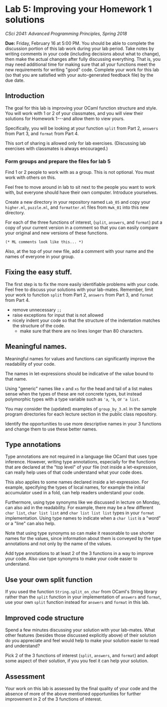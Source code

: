 # Lab 5: Improving your Homework 1 solutions

*CSci 2041: Advanced Programming Principles, Spring 2018*

**Due:** Friday, February 16 at 5:00 PM. You should be able to complete the
discussion portion of this lab work during your lab period. Take notes by
writing comments in your code (including decisions about what to change), then
make the actual changes after fully discussing everything. That is, you may need
additional time for making sure that all your functions meet the new
requirements for writing "good" code. Complete your work for this lab (so that
you are satisfied with your auto-generated feedback file) by the due date.

## Introduction

The goal for this lab is improving your OCaml function structure and style. You
will work with 1 or 2 of your classmates, and you will view their solutions for
Homework 1---and allow them to view yours.

Specifically, you will be looking at your function ``split`` from Part
2, ``answers`` from Part 3, and ``format`` from Part 4.

This sort of sharing is allowed only for lab exercises. (Discussing lab
exercises with classmates is always encouraged.)


### Form groups and prepare the files for lab 5

Find 1 or 2 people to work with as a group.  This is not optional.
You must work with others on this. 

Feel free to move around in lab to sit next to the people you want to
work with, but everyone should have their own computer. Introduce
yourselves.

Create a new directory in your repository named ``Lab_05`` and copy
your ``higher.ml``, ``puzzle.ml``, and ``formatter.ml`` files from
``Hwk_01`` into this new directory.

For each of the three functions of interest, (``split``, ``answers``,
 and ``format``) put a copy of your current version in a comment so
 that you can easily compare your original and new versions of these
 functions.

``(* ML comments look like this... *)``

Also, at the top of your new file, add a comment with your name and
the names of everyone in your group.


## Fixing the easy stuff.

The first step is to fix the more easily identifiable problems with
your code.  Feel free to discuss your solutions with your lab-mates.
Remember, limit your work to function ``split`` from Part 2,
``answers`` from Part 3, and ``format`` from Part 4.

- remove unnecessary ``;;``
- raise exceptions for input that is not allowed
- nicely indent your code so that the structure of the indentation
  matches the structure of the code.
  - make sure that there are no lines longer than 80 characters.


## Meaningful names.

Meaningful names for values and functions can significantly improve
the readability of your code.  

The names in let-expressions should be indicative of the value bound
to that name.

Using "generic" names like ``x`` and ``xs`` for the head and tail of a
list makes sense when the types of these are not concrete types, but
instead polymorphic types with a type variable such as ``'a``, ``'b``,
or ``'a list``.

You may consider the (updated) examples of ``group_by_3.ml`` in the
sample program directories for each lecture section in the public
class repository.

Identify the opportunities to use more descriptive names in your 3
functions and change them to use these better names.


## Type annotations
Type annotations are not required in a language like OCaml that uses
type inference.  However, writing type annotations, especially for the
functions that are declared at the "top level" of your file (not
inside a let-expression, can really help uses of that code understand
what your code does.

This also applies to some names declared inside a let-expression.  For
example, specifying the types of local names, for example the initial
accumulator used in a fold, can help readers understand your code.

Furthermore, using type synonyms like we discussed in lecture on
Monday, can also aid in the readability.   For example, there may be a
few different ``char list``, ``char list list`` and ``char list list
list`` types in your ``format`` implementation.  Using type names to
indicate when a ``char list`` is a "word" or a "line" can also help.

Note that using type synonyms so can make it reasonable to use shorter
names for the values, since information about them is conveyed by the
type annotations and not only by the name of the values.

Add type annotations to at least 2 of the 3 functions in a way to
improve your code.  Also use type synonyms to make your code easier to
understand. 

## Use your own split function

If you used the function ``String.split_on_char`` from OCaml's
String library rather than the ``split`` function in your 
implementation of ``answers`` and ``format``, use your own ``split``
function instead for ``answers`` and ``format`` in this lab.

## Improved code structure

Spend a few minutes discussing your solution with your lab-mates.
What other features (besides those discussed explicitly above) of
their solution do you appreciate and feel would help to make your
solution easier to read and understand?

Pick 2 of the 3 functions of interest (``split``, ``answers``, and
``format``) and adopt some aspect of their solution, if you you feel
it can help your solution.


## Assessment

Your work on this lab is assessed by the final quality of your code
and the absence of more of the above mentioned opportunities for
further improvement in 2 of the 3 functions of interest.
